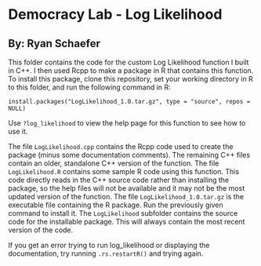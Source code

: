 # Democracy Lab - Log Likelihood
## By: Ryan Schaefer

This folder contains the code for the custom Log Likelihood function I built in C++. I then used Rcpp to make a package in R that contains this function. To install this package, clone this repository, set your working directory in R to this folder, and run the following command in R:

```install.packages("LogLikelihood_1.0.tar.gz", type = "source", repos = NULL)```

Use ```?log_likelihood``` to view the help page for this function to see how to use it.

The file ```LogLikelihood.cpp``` contains the Rcpp code used to create the package (minus some documentation comments). 
The remaining C++ files contain an older,  standalone C++ version of the function.
The file ```LogLikelihood.R``` contains some sample R code using this function. This code directly reads in the C++ source code rather than installing the package, so the help files will not be available and it may not be the most updated version of the function.
The file ```LogLikelihood_1.0.tar.gz``` is the executable file containing the R package. Run the previously given command to install it. The ```LogLikelihood``` subfolder contains the source code for the installable package. This will always contain the most recent version of the code.

If you get an error trying to run log_likelihood or displaying the documentation, try running ```.rs.restartR()``` and trying again.
